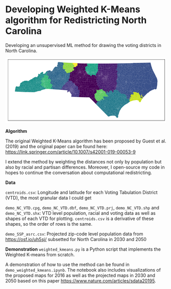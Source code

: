 # Developing Weighted K-Means algorithm for Redistricting North Carolina

Developing an unsupervised ML method for drawing the voting districts in North Carolina. 

![](images/map.png)

**Algorithm**

The original Weighted K-Means algorithm has been proposed by Guest et al. (2019) and the original paper can be found here: https://link.springer.com/article/10.1007/s42001-019-00053-9

I extend the method by weighting the distances not only by population but also by racial and partisan differences. Moreover, I open-source my code in hopes to continue the conversation about computational redistricting. 


**Data**

 `centroids.csv`: Longitude and latitude for each Voting Tabulation District (VTD), the most granular data I could get
 
 `demo_NC_VTD.cpg`, `demo_NC_VTD.dbf`, `demo_NC_VTD.prj`, `demo_NC_VTD.shp` and `demo_NC_VTD.shx`: VTD level population, racial and voting data as well as shapes of each VTD for plotting. `centroids.csv` is a derivative of these shapes, so the order of rows is the same. 
 
`demo_SSP_asrc.csv`: Projected zip-code level population data from https://osf.io/uh5sj/ subsetted for North Carolina in 2030 and 2050

**Demonstration**
`weighted_kmeans.py` is a Python script that implements the Weighted K-means from scratch.

A demonstration of how to use the method can be found in `demo_weighted_kmeans.ipynb`. The notebook also includes visualizations of the proposed maps for 2016 as well as the projected maps in 2030 and 2050 based on this paper https://www.nature.com/articles/sdata20195. 

